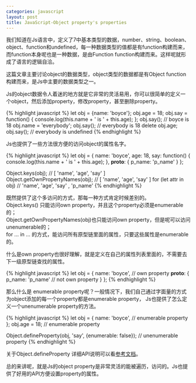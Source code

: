 ```yaml
---
categories: javascript
layout: post
title: JavaScript-Object property's properties
---
```


我们知道在Js语言中，定义了7中基本类型的数据，number、string、boolean、object、function和undefined，每一种数据类型的值都是有function构建而来，而function本身呢也是一种数据，是由Function function构建而来。这样呢就形成了语言的逻辑自洽。    

这篇文章主要讨论object的数据类型，object类型的数据都是有Object function构建而来，是Js中主要的数据类型之一。

Js的object数据令人着迷的地方就是它非常的灵活易用，你可以很简单的定义一个object，然后添加property，修改property，甚至删除property。

{% highlight javascript %}
let obj = {name: 'boyce'};
obj.age = 18;
obj.say = function() {
    console.log(this.name + ' is ' + this.age);
};
obj.say(); // boyce is 18
obj.name = 'everybody';
obj.say(); // everybody is 18
delete obj.age;
obj.say(); // everybody is undefined
{% endhighlight %}

Js也提供了一些方法很方便的访问object的属性名字。

{% highlight javascript %}
let obj = {
    name: 'boyce',
    age: 18,
    say: function() {
        console.log(this.name + ' is ' + this.age);
    },
    __proto__: {
        p_name: 'p_name'
    }
};

Object.keys(obj); // [ 'name', 'age', 'say' ]
Object.getOwnPropertyNames(obj); // [ 'name', 'age', 'say' ]
for (let attr in obj)  // 'name', 'age', 'say' , 'p_name'
{% endhighlight %}

既然提供了这个多访问的方式，那每一种方式肯定时候差别的。    
Object.keys() 只能访问own property，并且这个property必须是enumerable的；    
Object.getOwnPropertyNames(obj)也只能访问own property，但是呢可以访问unenumerable的；    
for ... in ... 的方式，能访问所有原型链里面的属性，只要这些属性是enumerable的。   

什么是own property也很好理解，就是定义在自己的属性列表里面的，不需要去下一级原型链查找的属性。

{% highlight javascript %}
let obj = {
    name: 'boyce', // own property
    __proto__: {
        p_name: 'p_name' // not own property
    }
};
{% endhighlight %}

那么什么是 enumerable property呢？一般情况下，我们自己通过字面量的方式为object添加的每一个property都是enumerable property，
Js也提供了怎么定义一个unenumerable property的方法。

{% highlight javascript %}
let obj = {
    name: 'boyce', // enumerable property
};
obj.age = 18; // enumerable property

Object.defineProperty(obj, 'say', {enumerable: false}); // unenumerable property
{% endhighlight %}

关于Object.defineProperty 详细API说明可以看[参考文档](https://developer.mozilla.org/en-US/docs/Web/JavaScript/Reference/Global_Objects/Object/defineProperty)。   

总的来讲呢，就是Js的object property是非常灵活的能被遍历，访问的。Js也提供了好用的API方便设置property的属性。








